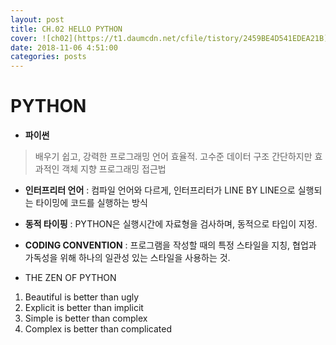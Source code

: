 ```yaml
---
layout: post
title: CH.02 HELLO PYTHON
cover: ![ch02](https://t1.daumcdn.net/cfile/tistory/2459BE4D541EDEA21B)
date: 2018-11-06 4:51:00
categories: posts
---
```


# PYTHON

* **파이썬**
> 배우기 쉽고, 강력한 프로그래밍 언어
> 효율적. 고수준 데이터 구조
> 간단하지만 효과적인 객체 지향 프로그래밍 접근법

* **인터프리터 언어**
: 컴파일 언어와 다르게, 인터프리터가 LINE BY LINE으로 실행되는 타이밍에 코드를 실행하는 방식

* **동적 타이핑**
: PYTHON은 실행시간에 자료형을 검사하며, 동적으로 타입이 지정.

* **CODING CONVENTION**
: 프로그램을 작성할 때의 특정 스타일을 지칭, 협업과 가독성을 위해 하나의 일관성 있는 스타일을 사용하는 것.

* THE ZEN OF PYTHON
1. Beautiful is better than ugly
2. Explicit is better than implicit
3. Simple is better than complex
4. Complex is better than complicated


